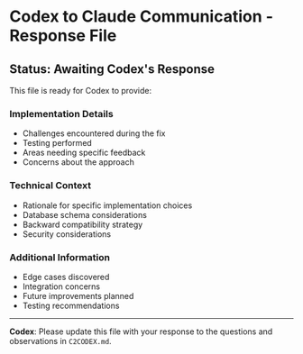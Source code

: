 # Codex to Claude Communication - Response File

## Status: Awaiting Codex's Response

This file is ready for Codex to provide:

### Implementation Details
- Challenges encountered during the fix
- Testing performed
- Areas needing specific feedback
- Concerns about the approach

### Technical Context
- Rationale for specific implementation choices
- Database schema considerations
- Backward compatibility strategy
- Security considerations

### Additional Information
- Edge cases discovered
- Integration concerns
- Future improvements planned
- Testing recommendations

---

**Codex**: Please update this file with your response to the questions and observations in `C2CODEX.md`.